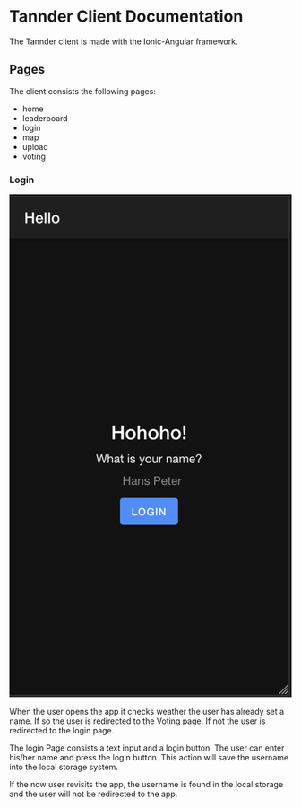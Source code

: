 # Tannder Client Documentation

The Tannder client is made with the Ionic-Angular framework.

## Pages

The client consists the following pages:

- home
- leaderboard
- login
- map
- upload
- voting

### Login

![login page](./client/login.png "Login Page")

When the user opens the app it checks weather the user has already set a name. If so the user is redirected to the Voting page. If not the user is redirected to the login page.

The login Page consists a text input and a login button. The user can enter his/her name and press the login button. This action will save the username into the local storage system.

If the now user revisits the app, the username is found in the local storage and the user will not be redirected to the app.
